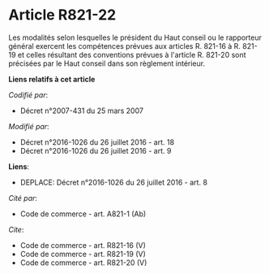 # Article R821-22

Les modalités selon lesquelles le président du Haut conseil ou le rapporteur général exercent les compétences prévues aux
articles R. 821-16 à R. 821-19 et celles résultant des conventions prévues à l'article R. 821-20 sont précisées par le Haut
conseil dans son règlement intérieur.

**Liens relatifs à cet article**

_Codifié par_:

  - Décret n°2007-431 du 25 mars 2007

_Modifié par_:

  - Décret n°2016-1026 du 26 juillet 2016 - art. 18
  - Décret n°2016-1026 du 26 juillet 2016 - art. 9

**Liens**:

  - DEPLACE: Décret n°2016-1026 du 26 juillet 2016 - art. 8

_Cité par_:

  - Code de commerce - art. A821-1 (Ab)

_Cite_:

  - Code de commerce - art. R821-16 (V)
  - Code de commerce - art. R821-19 (V)
  - Code de commerce - art. R821-20 (V)
